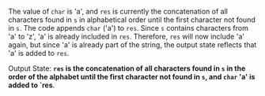 The value of `char` is 'a', and `res` is currently the concatenation of all characters found in `s` in alphabetical order until the first character not found in `s`. The code appends `char` ('a') to `res`. Since `s` contains characters from 'a' to 'z', 'a' is already included in `res`. Therefore, `res` will now include 'a' again, but since 'a' is already part of the string, the output state reflects that 'a' is added to `res`.

Output State: **`res` is the concatenation of all characters found in `s` in the order of the alphabet until the first character not found in `s`, and `char` 'a' is added to `res**.